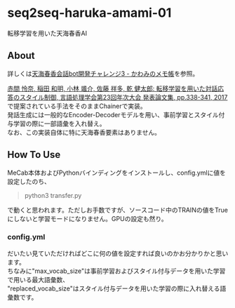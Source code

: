 # seq2seq-haruka-amami-01
転移学習を用いた天海春香AI

## About

詳しくは[天海春香会話bot開発チャレンジ3 - かわみのメモ帳](http://kawami.hatenablog.jp/entry/2018/06/17/192429)を参照。

[赤間 怜奈, 稲田 和明, 小林 颯介, 佐藤 祥多, 乾 健太郎: 転移学習を用いた対話応答のスタイル制御, 言語処理学会第23回年次大会 発表論文集, pp.338-341, 2017](http://www.anlp.jp/proceedings/annual_meeting/2017/pdf_dir/B3-3.pdf)
で提案されている手法をそのままChainerで実装。  
発話生成には一般的なEncoder-Decoderモデルを用い、事前学習とスタイル付与学習の際に一部語彙を入れ替え。  
なお、この実装自体に特に天海春香要素はありません。

## How To Use

MeCab本体およびPythonバインディングをインストールし、config.ymlに値を設定したのち、

> python3 transfer.py

で動くと思われます。ただしお手数ですが、ソースコード中のTRAINの値をTrueにしないと学習モードになりません。GPUの設定も然り。

### config.yml

だいたい見ていただければどこに何の値を設定すれば良いのかお分かりかと思います。  
ちなみに"max_vocab_size"は事前学習およびスタイル付与データを用いた学習で用いる最大語彙数、  
"replaced_vocab_size"はスタイル付与データを用いた学習の際に入れ替える語彙数です。

